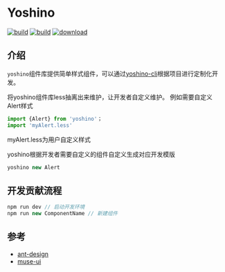 # Yoshino
[![build](https://img.shields.io/npm/v/yoshino.svg?style=flat-square)](https://www.npmjs.com/package/yoshino) 
[![build](https://img.shields.io/npm/l/express.svg)](https://www.npmjs.com/package/yoshino)
[![download](https://img.shields.io/npm/dt/yoshino.svg?style=flat-square)](https://www.npmjs.com/package/yoshino)

## 介绍
`yoshino`组件库提供简单样式组件，可以通过[yoshino-cli](https://github.com/Yoshino-UI/yoshino-cli)根据项目进行定制化开发。

将yoshino组件库less抽离出来维护，让开发者自定义维护。
例如需要自定义Alert样式
```js
import {Alert} from 'yoshino'；
import 'myAlert.less'
```

myAlert.less为用户自定义样式

yoshino根据开发者需要自定义的组件自定义生成对应开发模版

```js
yoshino new Alert
```

## 开发贡献流程
```js
npm run dev // 启动开发环境
npm run new ComponentName // 新建组件
```

## 参考
- [ant-design](https://github.com/ant-design/ant-design)
- [muse-ui](https://github.com/museui/muse-ui)

